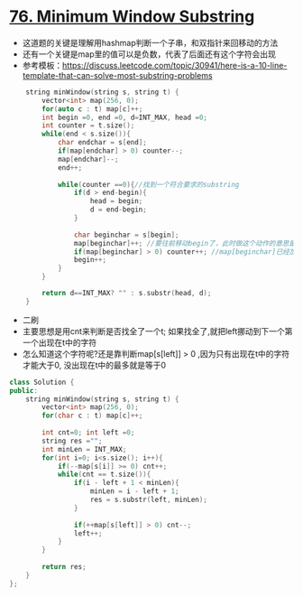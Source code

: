 # [76. Minimum Window Substring](https://leetcode.com/problems/minimum-window-substring/description/)
* 这道题的关键是理解用hashmap判断一个子串，和双指针来回移动的方法
* 还有一个关键是map里的值可以是负数，代表了后面还有这个字符会出现
*  参考模板：https://discuss.leetcode.com/topic/30941/here-is-a-10-line-template-that-can-solve-most-substring-problems

```C++
    string minWindow(string s, string t) {
        vector<int> map(256, 0);
        for(auto c : t) map[c]++;
        int begin =0, end =0, d=INT_MAX, head =0;
        int counter = t.size();
        while(end < s.size()){
            char endchar = s[end];
            if(map[endchar] > 0) counter--;
            map[endchar]--;
            end++;
            
            while(counter ==0){//找到一个符合要求的substring
                if(d > end-begin){
                    head = begin;
                    d = end-begin;
                }
                
                char beginchar = s[begin];
                map[beginchar]++; //要往前移动begin了，此时做这个动作的意思是说：在t中beginchar这个位置先还原
                if(map[beginchar] > 0) counter++; //map[beginchar]已经加1了，如果还不大于0，说明后面还有这个字符，就不用更新couner，只有大于0时才counter++；map[beginchar] > 0的意思是从这里开始，重新记录begin
                begin++;
            }
        }

        return d==INT_MAX? "" : s.substr(head, d);
    }
```

* 二刷
* 主要思想是用cnt来判断是否找全了一个t; 如果找全了,就把left挪动到下一个第一个出现在t中的字符
* 怎么知道这个字符呢?还是靠判断map[s[left]] > 0 ,因为只有出现在t中的字符才能大于0, 没出现在t中的最多就是等于0

```c++
class Solution {
public:
    string minWindow(string s, string t) {
        vector<int> map(256, 0);
        for(char c : t) map[c]++;
        
        int cnt=0; int left =0; 
        string res ="";
        int minLen = INT_MAX;
        for(int i=0; i<s.size(); i++){
            if(--map[s[i]] >= 0) cnt++;
            while(cnt == t.size()){
                if(i - left + 1 < minLen){
                    minLen = i - left + 1;
                    res = s.substr(left, minLen);
                }
                
                if(++map[s[left]] > 0) cnt--;
                left++;
            }
        }
        
        return res;
    }
};

```
